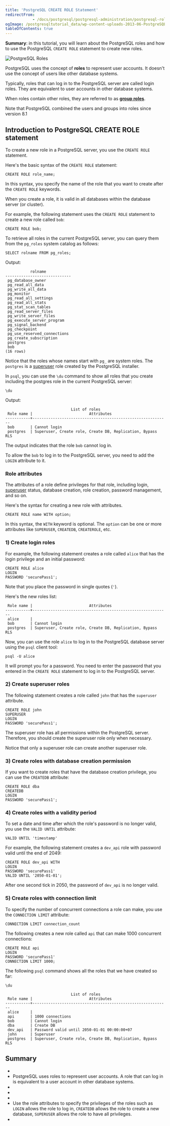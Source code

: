 ```yaml
---
title: 'PostgreSQL CREATE ROLE Statement'
redirectFrom: 
            - /docs/postgresql/postgresql-administration/postgresql-roles/
ogImage: /postgresqltutorial_data/wp-content-uploads-2013-06-PostgreSQL-Roles.png
tableOfContents: true
---
```



**Summary**: in this tutorial, you will learn about the PostgreSQL roles and how to use the PostgreSQL `CREATE ROLE` statement to create new roles.





![PostgreSQL Roles](/postgresqltutorial_data/wp-content-uploads-2013-06-PostgreSQL-Roles.png)





PostgreSQL uses the concept of **roles** to represent user accounts. It doesn't use the concept of users like other database systems.





Typically, roles that can log in to the PostgreSQL server are called login roles. They are equivalent to user accounts in other database systems.





When roles contain other roles, they are referred to as **[group roles](https://www.postgresqltutorial.com/postgresql-administration/postgresql-role-membership/)**.





Note that PostgreSQL combined the users and groups into roles since version 8.1





## Introduction to PostgreSQL CREATE ROLE statement





To create a new role in a PostgreSQL server, you use the `CREATE ROLE` statement.





Here's the basic syntax of the `CREATE ROLE` statement:





```
CREATE ROLE role_name;
```





In this syntax, you specify the name of the role that you want to create after the `CREATE ROLE` keywords.





When you create a role, it is valid in all databases within the database server (or cluster).





For example, the following statement uses the `CREATE ROLE` statement to create a new role called `bob`:





```
CREATE ROLE bob;
```





To retrieve all roles in the current PostgreSQL server, you can query them from the `pg_roles` system catalog as follows:





```
SELECT rolname FROM pg_roles;
```





Output:





```
           rolname
-----------------------------
 pg_database_owner
 pg_read_all_data
 pg_write_all_data
 pg_monitor
 pg_read_all_settings
 pg_read_all_stats
 pg_stat_scan_tables
 pg_read_server_files
 pg_write_server_files
 pg_execute_server_program
 pg_signal_backend
 pg_checkpoint
 pg_use_reserved_connections
 pg_create_subscription
 postgres
 bob
(16 rows)
```





Notice that the roles whose names start with `pg_` are system roles. The `postgres` is a [superuser](https://www.postgresqltutorial.com/postgresql-administration/create-superuser-postgresql/) role created by the PostgreSQL installer.





In `psql`, you can use the `\du` command to show all roles that you create including the postgres role in the current PostgreSQL server:





```
\du
```





Output:





```
                             List of roles
 Role name |                         Attributes
-----------+------------------------------------------------------------
 bob       | Cannot login
 postgres  | Superuser, Create role, Create DB, Replication, Bypass RLS
```





The output indicates that the role `bob` cannot log in.





To allow the `bob` to log in to the PostgreSQL server, you need to add the `LOGIN` attribute to it.





### Role attributes





The attributes of a role define privileges for that role, including login, [superuser](https://www.postgresqltutorial.com/postgresql-administration/create-superuser-postgresql/) status, database creation, role creation, password management, and so on.





Here's the syntax for creating a new role with attributes.





```
CREATE ROLE name WITH option;
```





In this syntax, the `WITH` keyword is optional. The `option` can be one or more attributes like `SUPERUSER`, `CREATEDB`, `CREATEROLE`, etc.





### 1) Create login roles





For example, the following statement creates a role called `alice` that has the login privilege and an initial password:





```
CREATE ROLE alice
LOGIN
PASSWORD 'securePass1';
```





Note that you place the password in single quotes (`'`).





Here's the new roles list:





```
 Role name |                         Attributes
-----------+------------------------------------------------------------
 alice     |
 bob       | Cannot login
 postgres  | Superuser, Create role, Create DB, Replication, Bypass RLS
```





Now, you can use the role `alice` to log in to the PostgreSQL database server using the `psql` client tool:





```
psql -U alice
```





It will prompt you for a password. You need to enter the password that you entered in the `CREATE ROLE` statement to log in to the PostgreSQL server.





### 2) Create superuser roles





The following statement creates a role called `john` that has the `superuser` attribute.





```
CREATE ROLE john
SUPERUSER
LOGIN
PASSWORD 'securePass1';
```





The superuser role has all permissions within the PostgreSQL server. Therefore, you should create the superuser role only when necessary.





Notice that only a superuser role can create another superuser role.





### 3) Create roles with database creation permission





If you want to create roles that have the database creation privilege, you can use the `CREATEDB` attribute:





```
CREATE ROLE dba
CREATEDB
LOGIN
PASSWORD 'securePass1';
```





### 4) Create roles with a validity period





To set a date and time after which the role's password is no longer valid, you use the `VALID UNTIL` attribute:





```
VALID UNTIL 'timestamp'
```





For example, the following statement creates a `dev_api` role with password valid until the end of 2049:





```
CREATE ROLE dev_api WITH
LOGIN
PASSWORD 'securePass1'
VALID UNTIL '2050-01-01';
```





After one second tick in 2050, the password of `dev_api` is no longer valid.





### 5) Create roles with connection limit





To specify the number of concurrent connections a role can make, you use the `CONNECTION LIMIT` attribute:





```
CONNECTION LIMIT connection_count
```





The following creates a new role called `api` that can make 1000 concurrent connections:





```
CREATE ROLE api
LOGIN
PASSWORD 'securePass1'
CONNECTION LIMIT 1000;
```





The following `psql` command shows all the roles that we have created so far:





```
\du
```





```
                             List of roles
 Role name |                         Attributes
-----------+------------------------------------------------------------
 alice     |
 api       | 1000 connections
 bob       | Cannot login
 dba       | Create DB
 dev_api   | Password valid until 2050-01-01 00:00:00+07
 john      | Superuser
 postgres  | Superuser, Create role, Create DB, Replication, Bypass RLS
```





## Summary





- 
- PostgreSQL uses roles to represent user accounts. A role that can log in is equivalent to a user account in other database systems.
- 
-
- 
- Use the role attributes to specify the privileges of the roles such as `LOGIN` allows the role to log in, `CREATEDB` allows the role to create a new database, `SUPERUSER` allows the role to have all privileges.
- 


